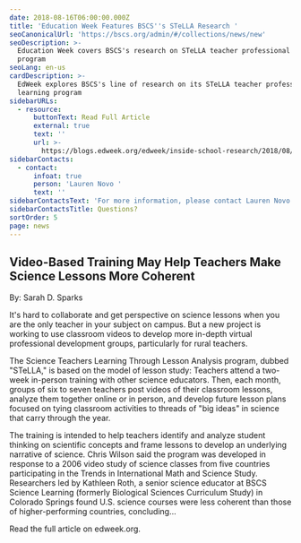 ```yaml
---
date: 2018-08-16T06:00:00.000Z
title: 'Education Week Features BSCS''s STeLLA Research '
seoCanonicalUrl: 'https://bscs.org/admin/#/collections/news/new'
seoDescription: >-
  Education Week covers BSCS's research on STeLLA teacher professional learning
  program 
seoLang: en-us
cardDescription: >-
  EdWeek explores BSCS's line of research on its STeLLA teacher professional
  learning program
sidebarURLs:
  - resource:
      buttonText: Read Full Article
      external: true
      text: ''
      url: >-
        https://blogs.edweek.org/edweek/inside-school-research/2018/08/video_teacher_professional_development_science_STELLA.html
sidebarContacts:
  - contact:
      infoat: true
      person: 'Lauren Novo '
      text: ''
sidebarContactsText: 'For more information, please contact Lauren Novo.'
sidebarContactsTitle: Questions?
sortOrder: 5
page: news
---
```

## Video-Based Training May Help Teachers Make Science Lessons More Coherent

By: Sarah D. Sparks

It's hard to collaborate and get perspective on science lessons when you are the only teacher in your subject on campus. But a new project is working to use classroom videos to develop more in-depth virtual professional development groups, particularly for rural teachers.

The Science Teachers Learning Through Lesson Analysis program, dubbed "STeLLA," is based on the model of lesson study: Teachers attend a two-week in-person training with other science educators. Then, each month, groups of six to seven teachers post videos of their classroom lessons, analyze them together online or in person, and develop future lesson plans focused on tying classroom activities to threads of "big ideas" in science that carry through the year.

The training is intended to help teachers identify and analyze student thinking on scientific concepts and frame lessons to develop an underlying narrative of science. Chris Wilson said the program was developed in response to a 2006 video study of science classes from five countries participating in the Trends in International Math and Science Study. Researchers led by Kathleen Roth, a senior science educator at BSCS Science Learning (formerly Biological Sciences Curriculum Study) in Colorado Springs found U.S. science courses were less coherent than those of higher-performing countries, concluding...

Read the full article on edweek.org.
